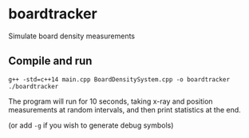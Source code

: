 # boardtracker
Simulate board density measurements

## Compile and run

```
g++ -std=c++14 main.cpp BoardDensitySystem.cpp -o boardtracker
./boardtracker
```

The program will run for 10 seconds, taking x-ray and position measurements at random intervals, and then print statistics at the end.

(or add `-g` if you wish to generate debug symbols)
